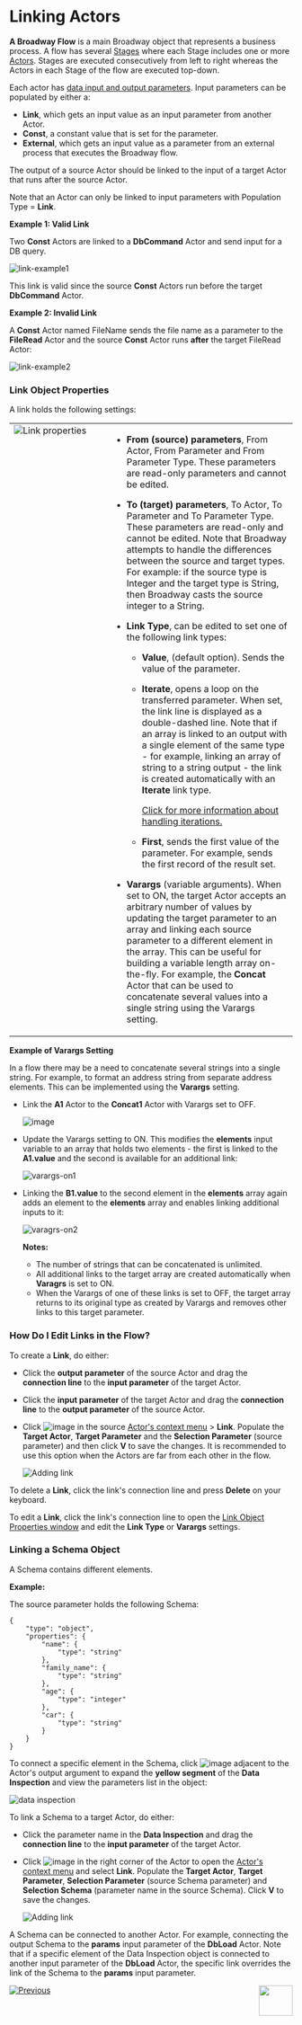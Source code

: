# Linking Actors

**A Broadway Flow** is a main Broadway object that represents a business process. A flow has several [Stages](16_broadway_flow_overview.md) where each Stage includes one or more [Actors](03_broadway_actor.md). Stages are executed consecutively from left to right whereas the Actors in each Stage of the flow are executed top-down.

Each actor has [data input and output parameters](03_broadway_actor_window.md#actors-inputs-and-outputs). Input parameters can be populated  by either a:

- **Link**, which gets an input value as an input parameter from another Actor.
- **Const**, a constant value that is set for the parameter.
- **External**, which gets an input value as a parameter from an external process that executes the Broadway flow.

The output of a source Actor should be linked to the input of a target Actor that runs after the source Actor.

Note that an Actor can only be linked to input parameters with Population Type = **Link**.

**Example 1: Valid Link**

Two **Const** Actors are linked to a **DbCommand** Actor and send input for a DB query.

![link-example1](images/valid_link_example.png)

This link is valid since the source **Const** Actors run before the target **DbCommand** Actor.

**Example 2: Invalid Link**

A **Const** Actor named FileName sends the file name as a parameter to the **FileRead** Actor and the source **Const** Actor runs **after** the target FileRead Actor:

![link-example2](images/invalid_link_example.png)

### Link Object Properties

A link holds the following settings:

<table width="900pxl">
<tbody>
<tr>
<td valign="top" width="300pxl"><img src="images/99_20_link_attributes.PNG" alt="Link properties" /></td>
<td valign="top" width="600pxl">
<ul class="unchanged rich-diff-level-one">
<li class="unchanged">
<p class="unchanged"><strong>From (source) parameters</strong>, From Actor, From Parameter and From Parameter Type. These parameters are read-only parameters and cannot be edited.</p>
</li>
<li class="unchanged">
<p class="unchanged"><strong>To (target) parameters</strong>, To Actor, To Parameter and To Parameter Type. These parameters are read-only and cannot be edited. Note that Broadway attempts to handle the differences between the source and target types. For example: if the source type is Integer and the target type is String, then Broadway casts the source integer to a String.</p>
</li>
<li class="unchanged">
<p class="unchanged"><strong>Link Type</strong>, can be edited to set one of the following link types:</p>
<ul class="unchanged">
<li class="unchanged">
<p class="unchanged"><strong>Value</strong>, (default option). Sends the value of the parameter.</p>
</li>
<li class="unchanged">
<p class="unchanged"><strong>Iterate</strong>, opens a loop on the transferred parameter. When set, the link line is displayed as a double-dashed line. Note that if an array is linked to an output with a single element of the same type - for example, linking an array of string to a string output - the link is created automatically with an <strong>Iterate</strong> link type.</p>
<p class="unchanged"><a href="21_iterations.md">Click for more information about handling iterations.</a></p>
</li>
<li class="unchanged">
<p class="unchanged"><strong>First</strong>, sends the first value of the parameter. For example, sends the first record of the result set.</p>
</li>
</ul>
</li>
<li class="unchanged">
<p class="unchanged"><strong>Varargs</strong> (variable arguments). When set to ON, the target Actor accepts an arbitrary number of values by updating the target parameter to an array and linking each source parameter to a different element in the array. This can be useful for building a variable length array on-the-fly. For example, the <strong>Concat</strong> Actor that can be used to concatenate several values into a single string using the Varargs setting.</p>
</li>
</ul>
</td>
</tr>
</tbody>
</table>

**Example of Varargs Setting**

In a flow there may be a need to concatenate several strings into a single string. For example, to format an address string from separate address elements. This can be implemented using the **Varargs** setting.

- Link the **A1** Actor to the **Concat1** Actor with Varargs set to OFF. 

    ![image](images/99_20_example_01.PNG)

- Update the Varargs setting to ON. This modifies the **elements** input variable to an array that holds two elements - the first is linked to the **A1.value** and the second is available for an additional link:

  ![varargs-on1](images/99_20_example_02.PNG)


- Linking the **B1.value** to the second element in the **elements** array again adds an element to the **elements** array and enables linking additional inputs to it:

  ![varagrs-on2](images/99_20_example_03.PNG)


  **Notes:**

  - The number of strings that can be concatenated is unlimited. 
  - All additional links to the target array are created automatically when **Varagrs** is set to ON.
  - When the Varargs of one of these links is set to OFF, the target array returns to its original type as created by Varargs and removes other links to this target parameter.


### How Do I Edit Links in the Flow?

To create a **Link**, do either:

- Click the **output parameter** of the source Actor and drag the **connection line** to the **input parameter** of the target Actor.
- Click the **input parameter** of the target Actor and drag the **connection line** to the **output parameter** of the source Actor.
- Click ![image](images/99_19_dots.PNG) in the source [Actor's context menu](18_broadway_flow_window.md#actor-context-menu) > **Link**. Populate the **Target Actor**, **Target Parameter** and the **Selection Parameter** (source parameter) and then click **V** to save the changes. It is recommended to use this option when the Actors are far from each other in the flow.

   ![Adding link](images/99_20_add_link_1.PNG)
   
To delete a **Link**, click the link's connection line and press **Delete** on your keyboard.

To edit a **Link**, click the link's connection line to open the [Link Object Properties window](07_broadway_flow_linking_actors.md#link-object-properties) and edit the **Link Type** or **Varargs** settings.

### Linking a Schema Object

A Schema contains different elements.

**Example:**

The source parameter holds the following Schema:

```
{
    "type": "object",
    "properties": {
        "name": {
            "type": "string"
        },
        "family_name": {
            "type": "string"
        },
        "age": {
            "type": "integer"
        },
        "car": {
            "type": "string"
        }
    }
}
```

To connect a specific element in the Schema, click ![image](images/99_27_red_cross.PNG) adjacent to the Actor's output argument to expand the **yellow segment** of the **Data Inspection** and view the parameters list in the object:

![data inspection](images/99_20_data_inspection_example.PNG)

 To link a Schema to a target Actor, do either:
- Click the parameter name in the **Data Inspection** and drag the **connection line** to the **input parameter** of the target Actor.
- Click ![image](images/99_19_dots.PNG) in the right corner of the Actor to open the [Actor's context menu](18_broadway_flow_window.md#actors-context-menu) and select **Link**. Populate the **Target Actor**, **Target Parameter**, **Selection Parameter** (source Schema parameter) and **Selection Schema** (parameter name in the source Schema). Click **V** to save the changes.

    ![Adding link](images/99_20_add_link_2.PNG)

A Schema can be connected to another Actor. For example, connecting the output Schema to the **params** input parameter of the **DbLoad** Actor. Note that if a specific element of the Data Inspection object is connected to another input parameter of the **DbLoad** Actor, the specific link overrides the link of the Schema to the **params** input parameter.  



[![Previous](/articles/images/Previous.png)](06_export_actor.md)[<img align="right" width="60" height="54" src="/articles/images/Next.png">](08_show_only_connected_actors.md)

